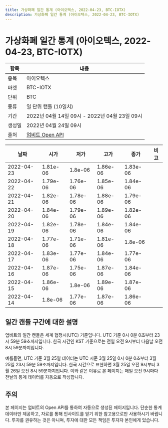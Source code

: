```yaml
---
title: 가상화폐 일간 통계 (아이오텍스, 2022-04-23, BTC-IOTX)
description: 가상화폐 일간 통계 (아이오텍스, 2022-04-23, BTC-IOTX)
---
```



가상화폐 일간 통계 (아이오텍스, 2022-04-23, BTC-IOTX)
===

|항목|내용|
|--|--|
|종목|아이오텍스|
|마켓|BTC-IOTX|
|단위|BTC|
|종류|일 단위 캔들 (10일치)|
|기간|2022년 04월 14일 09시 - 2022년 04월 23일 09시|
|생성일|2022년 04월 24일 09시|
|출처|[업비트 Open API](https://docs.upbit.com)|


|날짜|시가|저가|고가|종가|비고|
|--|--|--|--|--|--|
|2022-04-23|1.81e-06|1.8e-06|1.86e-06|1.83e-06|    |
|2022-04-22|1.79e-06|1.76e-06|1.85e-06|1.84e-06|    |
|2022-04-21|1.82e-06|1.78e-06|1.88e-06|1.79e-06|    |
|2022-04-20|1.84e-06|1.79e-06|1.89e-06|1.82e-06|    |
|2022-04-19|1.82e-06|1.78e-06|1.84e-06|1.84e-06|    |
|2022-04-18|1.77e-06|1.71e-06|1.81e-06|1.8e-06|    |
|2022-04-17|1.83e-06|1.77e-06|1.84e-06|1.77e-06|    |
|2022-04-16|1.87e-06|1.75e-06|1.87e-06|1.84e-06|    |
|2022-04-15|1.86e-06|1.8e-06|1.89e-06|1.87e-06|    |
|2022-04-14|1.8e-06|1.77e-06|1.87e-06|1.86e-06|    |


일간 캔들 구간에 대한 설명
---


업비트의 일간 캔들은 세계 협정시(UTC) 기준입니다. 
UTC 기준 0시 0분 0초부터 23시 59분 59초까지입니다. 
한국 시간인 KST 기준으로는 전일 오전 9시부터 다음날 오전 8시 59분까지입니다. 


예를들면, UTC 기준 3월 25일 데이터는 UTC 시준 3월 25일 0시 0분 0초부터 3월 25일 23시 59분 59초까지입니다. 
한국 시간으로 표현하면 3월 25일 오전 9시부터 3월 26일 오전 8시 59분까지입니다. 
이와 같은 이유로 본 페이지는 매일 오전 9시마다 전날의 통계 데이터를 자동으로 작성합니다. 


주의
---


본 페이지는 업비트의 Open API를 통하여 자동으로 생성된 페이지입니다. 
단순한 통계 데이터만 제공하고, 자료를 통해 인사이트를 얻기 위한 참고용으로만 사용하시기 바랍니다. 
투자를 권유하는 것은 아니며, 투자에 대한 모든 책임은 투자자 본인에게 있습니다. 

